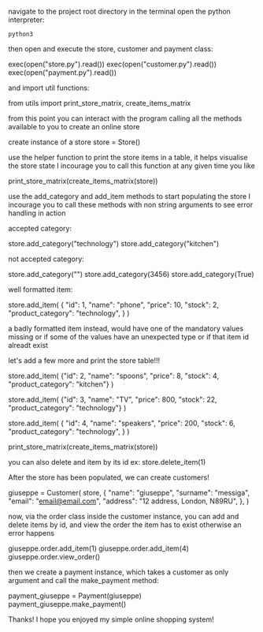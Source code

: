 navigate to the project root directory in the terminal
open the python interpreter:

```
python3
```

then open and execute the store, customer and payment class:

exec(open("store.py").read())
exec(open("customer.py").read())
exec(open("payment.py").read())

and import util functions:

from utils import print_store_matrix, create_items_matrix

from this point you can interact with the program
calling all the methods available to you to create an online store

create instance of a store
store = Store()

use the helper function to print the store items
in a table, it helps visualise the store state
I incourage you to call this function at any given time you like

print_store_matrix(create_items_matrix(store))

use the add_category and add_item methods to start populating the store
I incourage you to call these methods with non string arguments to see error handling in action

accepted category:

store.add_category("technology")
store.add_category("kitchen")

not accepted category:

store.add_category("")
store.add_category(3456)
store.add_category(True)

well formatted item:

store.add_item(
{
"id": 1,
"name": "phone",
"price": 10,
"stock": 2,
"product_category": "technology",
}
)

a badly formatted item instead, would have one of the mandatory values missing
or if some of the values have an unexpected type or if that item id alreadt exist

let's add a few more and print the store table!!!

store.add_item(
{"id": 2, "name": "spoons", "price": 8, "stock": 4, "product_category": "kitchen"}
)

store.add_item(
{"id": 3, "name": "TV", "price": 800, "stock": 22, "product_category": "technology"}
)

store.add_item(
{
"id": 4,
"name": "speakers",
"price": 200,
"stock": 6,
"product_category": "technology",
}
)

print_store_matrix(create_items_matrix(store))

you can also delete and item by its id
ex: store.delete_item(1)

After the store has been populated, we can create customers!

giuseppe = Customer(
store,
{
"name": "giuseppe",
"surname": "messiga",
"email": "email@email.com",
"address": "12 address, London, N89RU",
},
)

now, via the order class inside the customer instance, you can add and delete items by id, and view the order
the item has to exist otherwise an error happens

giuseppe.order.add_item(1)
giuseppe.order.add_item(4)
giuseppe.order.view_order()

then we create a payment instance, which takes a customer as only argument and call the make_payment method:

payment_giuseppe = Payment(giuseppe)
payment_giuseppe.make_payment()

Thanks! I hope you enjoyed my simple online shopping system!
